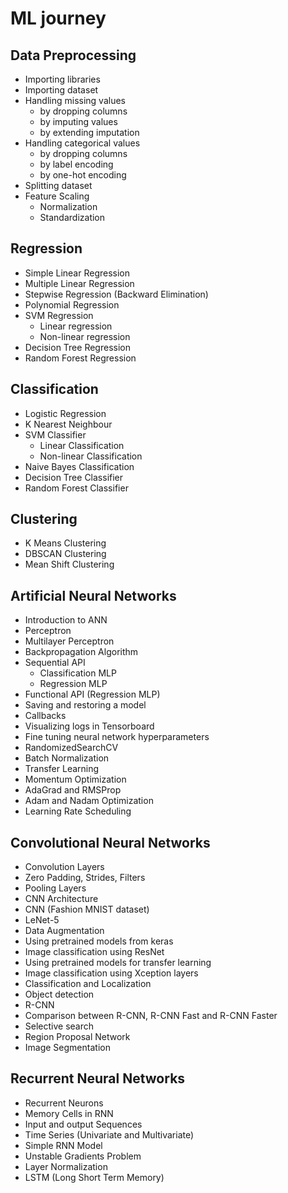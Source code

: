 # ML journey

## Data Preprocessing

* Importing libraries
* Importing dataset
* Handling missing values
    * by dropping columns
    * by imputing values
    * by extending imputation
* Handling categorical values
    * by dropping columns
    * by label encoding
    * by one-hot encoding
* Splitting dataset
* Feature Scaling
    * Normalization
    * Standardization

## Regression

* Simple Linear Regression
* Multiple Linear Regression
* Stepwise Regression (Backward Elimination)
* Polynomial Regression
* SVM Regression
    * Linear regression
    * Non-linear regression
* Decision Tree Regression
* Random Forest Regression

## Classification

* Logistic Regression
* K Nearest Neighbour
* SVM Classifier
    * Linear Classification
    * Non-linear Classification
* Naive Bayes Classification
* Decision Tree Classifier
* Random Forest Classifier

## Clustering

* K Means Clustering
* DBSCAN Clustering
* Mean Shift Clustering

## Artificial Neural Networks

* Introduction to ANN
* Perceptron
* Multilayer Perceptron
* Backpropagation Algorithm
* Sequential API
    * Classification MLP
    * Regression MLP
* Functional API (Regression MLP)
* Saving and restoring a model
* Callbacks
* Visualizing logs in Tensorboard
* Fine tuning neural network hyperparameters
* RandomizedSearchCV
* Batch Normalization
* Transfer Learning
* Momentum Optimization
* AdaGrad and RMSProp
* Adam and Nadam Optimization
* Learning Rate Scheduling

## Convolutional Neural Networks

* Convolution Layers
* Zero Padding, Strides, Filters
* Pooling Layers
* CNN Architecture
* CNN (Fashion MNIST dataset)
* LeNet-5
* Data Augmentation
* Using pretrained models from keras
* Image classification using ResNet
* Using pretrained models for transfer learning
* Image classification using Xception layers
* Classification and Localization
* Object detection
* R-CNN
* Comparison between R-CNN, R-CNN Fast and R-CNN Faster
* Selective search
* Region Proposal Network
* Image Segmentation

## Recurrent Neural Networks

* Recurrent Neurons
* Memory Cells in RNN
* Input and output Sequences
* Time Series (Univariate and Multivariate)
* Simple RNN Model
* Unstable Gradients Problem
* Layer Normalization
* LSTM (Long Short Term Memory)
